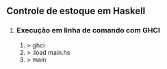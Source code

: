 <h2>Controle de estoque em Haskell</h2>
<ol>
  <li>
    <h3>Execução em linha de comando com GHCI</h3>
    <ol>
      <li>> ghci</li>
      <li>> :load main.hs</li>
      <li>> main</li>
    </ol>
  </li>
</ol>
